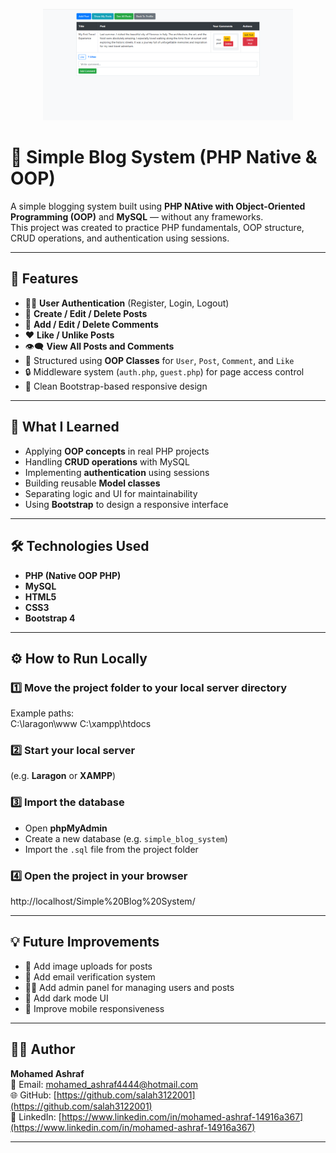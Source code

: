 <p align="center">
  <img src="assets/blog.png" alt="Blog Screenshot" width="400"/>
</p>

# 📰 Simple Blog System (PHP Native & OOP)

A simple blogging system built using **PHP NAtive with Object-Oriented Programming (OOP)** and **MySQL** — without any frameworks.  
This project was created to practice PHP fundamentals, OOP structure, CRUD operations, and authentication using sessions.

---

## 🚀 Features
- 🧑‍💻 **User Authentication** (Register, Login, Logout)
- 📝 **Create / Edit / Delete Posts**
- 💬 **Add / Edit / Delete Comments**
- ❤️ **Like / Unlike Posts**
- 👁️‍🗨️ **View All Posts and Comments**
- 🧱 Structured using **OOP Classes** for `User`, `Post`, `Comment`, and `Like`
- 🔒 Middleware system (`auth.php`, `guest.php`) for page access control
- 🎨 Clean Bootstrap-based responsive design

---

## 🧠 What I Learned
- Applying **OOP concepts** in real PHP projects  
- Handling **CRUD operations** with MySQL  
- Implementing **authentication** using sessions  
- Building reusable **Model classes**  
- Separating logic and UI for maintainability  
- Using **Bootstrap** to design a responsive interface  

---

## 🛠️ Technologies Used
- **PHP (Native OOP PHP)**
- **MySQL**
- **HTML5**
- **CSS3**
- **Bootstrap 4**

---

## ⚙️ How to Run Locally

### 1️⃣ Move the project folder to your local server directory  
Example paths:  
C:\laragon\www
C:\xampp\htdocs


### 2️⃣ Start your local server  
(e.g. **Laragon** or **XAMPP**)

### 3️⃣ Import the database  
- Open **phpMyAdmin**  
- Create a new database (e.g. `simple_blog_system`)  
- Import the `.sql` file from the project folder

### 4️⃣ Open the project in your browser  
 http://localhost/Simple%20Blog%20System/


---

## 💡 Future Improvements
- 🧩 Add image uploads for posts  
- 🔐 Add email verification system  
- 🕵️‍♂️ Add admin panel for managing users and posts  
- 🌙 Add dark mode UI  
- 📱 Improve mobile responsiveness  

---

## 🧑‍💻 Author
 **Mohamed Ashraf**  
  📧 Email: mohamed_ashraf4444@hotmail.com  
  🌐 GitHub: [https://github.com/salah3122001](https://github.com/salah3122001)  
  🔗 LinkedIn: [https://www.linkedin.com/in/mohamed-ashraf-14916a367](https://www.linkedin.com/in/mohamed-ashraf-14916a367)
       

---



